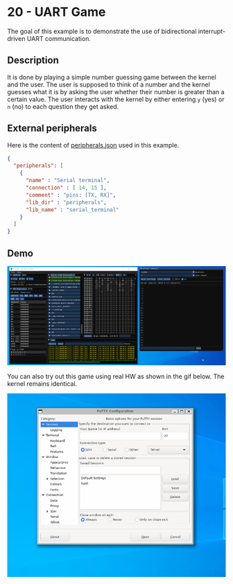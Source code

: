 # 20 - UART Game

The goal of this example is to demonstrate the use of bidirectional interrupt-driven UART communication.

## Description

 It is done by playing a simple number guessing game between the kernel and the user. The user is supposed to think of a number and the kernel guesses what it is by asking the user whether their number is greater than a certain value. The user interacts with the kernel by either entering `y` (yes) or `n` (no) to each question they get asked.

## External peripherals

Here is the content of [peripherals.json](../../peripherals.json) used in this example.

```json
{
  "peripherals": [
    {
      "name" : "Serial terminal",
      "connection" : [ 14, 15 ],
      "comment" : "pins: [TX, RX]",
      "lib_dir" : "peripherals",
      "lib_name" : "serial_terminal"
    }
  ]
}
```

## Demo

<img src="../../misc/screenshots/examples/20-UART_game_01.gif">

You can also try out this game using real HW as shown in the gif below. The kernel remains identical.

<img src="../../misc/screenshots/examples/20-UART_game_02.gif">